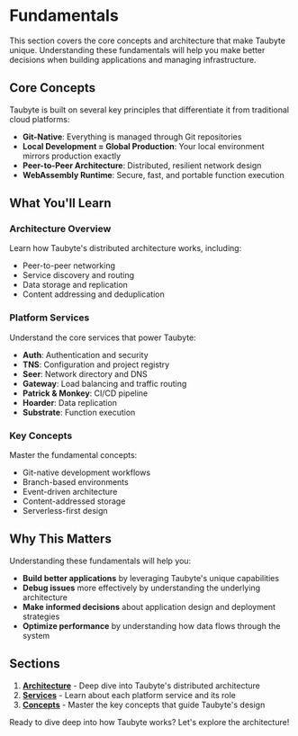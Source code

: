 # Fundamentals

<!-- Source: https://tau.how/fundamentals/ -->

This section covers the core concepts and architecture that make Taubyte unique. Understanding these fundamentals will help you make better decisions when building applications and managing infrastructure.

## Core Concepts

Taubyte is built on several key principles that differentiate it from traditional cloud platforms:

- **Git-Native**: Everything is managed through Git repositories
- **Local Development = Global Production**: Your local environment mirrors production exactly
- **Peer-to-Peer Architecture**: Distributed, resilient network design
- **WebAssembly Runtime**: Secure, fast, and portable function execution

## What You'll Learn

### Architecture Overview

Learn how Taubyte's distributed architecture works, including:

- Peer-to-peer networking
- Service discovery and routing
- Data storage and replication
- Content addressing and deduplication

### Platform Services

Understand the core services that power Taubyte:

- **Auth**: Authentication and security
- **TNS**: Configuration and project registry
- **Seer**: Network directory and DNS
- **Gateway**: Load balancing and traffic routing
- **Patrick & Monkey**: CI/CD pipeline
- **Hoarder**: Data replication
- **Substrate**: Function execution

### Key Concepts

Master the fundamental concepts:

- Git-native development workflows
- Branch-based environments
- Event-driven architecture
- Content-addressed storage
- Serverless-first design

## Why This Matters

Understanding these fundamentals will help you:

- **Build better applications** by leveraging Taubyte's unique capabilities
- **Debug issues** more effectively by understanding the underlying architecture
- **Make informed decisions** about application design and deployment strategies
- **Optimize performance** by understanding how data flows through the system

## Sections

1. **[Architecture](architecture.md)** - Deep dive into Taubyte's distributed architecture
2. **[Services](services.md)** - Learn about each platform service and its role
3. **[Concepts](concepts.md)** - Master the key concepts that guide Taubyte's design

Ready to dive deep into how Taubyte works? Let's explore the architecture!
